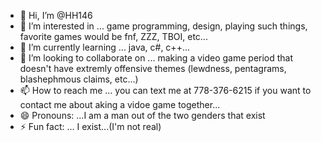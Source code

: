 - 👋 Hi, I’m @HH146
- 👀 I’m interested in ... game programming, design, playing such things, favorite games would be fnf, ZZZ, TBOI, etc...
- 🌱 I’m currently learning ... java, c#, c++...
- 💞️ I’m looking to collaborate on ... making a video game period that doesn't have extremly offensive themes (lewdness, pentagrams, blashephmous claims, etc...) 
- 📫 How to reach me ... you can text me at 778-376-6215 if you want to contact me about aking a vidoe game together...
- 😄 Pronouns: ...I am a man out of the two genders that exist
- ⚡ Fun fact: ... I exist...(I'm not real)

<!---
HH146/HH146 is a ✨ special ✨ repository because its `README.md` (this file) appears on your GitHub profile.
You can click the Preview link to take a look at your changes.
--->
